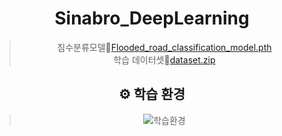 <div align="center">
  <h1>Sinabro_DeepLearning</h1>

> 침수분류모델🔗[Flooded_road_classification_model.pth](https://drive.google.com/file/d/16JeA2ZvXkhJcd5dfkVBkT9tbOrz0xvyb/view?usp=sharing)
<br />학습 데이터셋🔗[dataset.zip](https://drive.google.com/file/d/1tS9qnNAwa5reUW6AdTwh51Xe_phw_6dZ/view?usp=sharing)

## ⚙ 학습 환경
>![학습환경](https://github.com/OSS-Sinabro/Sinabro_DeepLearning/assets/90829718/f7da4fd3-04a5-44c9-aefe-784c20158533)



